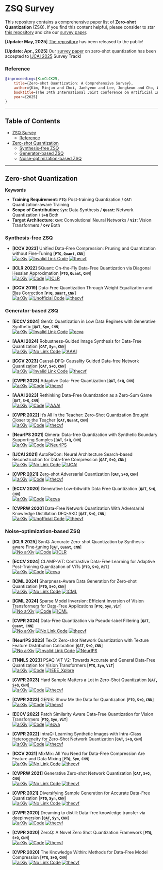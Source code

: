# ZSQ Survey

This repository contains a comprehensive paper list of **Zero-shot Quantization** (ZSQ).
If you find this content helpful, please consider to star [this repository](https://github.com/snudm-starlab/ZSQ-Survey) and cite our [survey paper]().

**[Update: May, 2025]** [The repository](https://github.com/snudm-starlab/ZSQ-Survey) has been released to the public!

**[Update: Apr., 2025]** Our [survey paper]() on zero-shot quantization has been accepted to [IJCAI 2025](https://2025.ijcai.org/) Survey Track!

### Reference
```bibtex
@inproceedings{KimCLCK25,
    title={Zero-shot Quantization: A Comprehensive Survey},
    author={Kim, Minjun and Choi, Jaehyeon and Lee, Jongkeun and Cho, Wonjin and Kang, U},
    booktitle={The 34th International Joint Conference on Artificial Intelligence},
    year={2025}
}
```

---

## Table of Contents

- [ZSQ Survey](#zsq-survey)
  - [Reference](#reference)
- [Zero-shot Quantization](#zero-shot-quantization)
  - [Synthesis-free ZSQ](#synthesis-free-zsq)
  - [Generator-based ZSQ](#generator-based-zsq)
  - [Noise-optimization-based ZSQ](#noise-optimization-based-zsq)

---

## Zero-shot Quantization

**Keywords** 
- **Training Requirement**: **`PTQ`**: Post-training Quantization / **`QAT`**: Quantization-aware Training
- **Scope of Contribution**: **`Syn`**: Data Synthesis / **`Quant`**: Network Quantization / **`S+Q`** Both
- **Target Architecture**: **`CNN`**: Convolutional Neural Networks / **`ViT`**: Vision Transformers / **`C+V`** Both


### Synthesis-free ZSQ
- **[ICCV 2023]** Unified Data-Free Compression: Pruning and Quantization without Fine-Tuning [**`PTQ`, `Quant`, `CNN`**] <br>
    [![arXiv](https://img.shields.io/badge/arXiv-2308.07209-b31b1b.svg)](https://arxiv.org/abs/2308.07209) [![Invalid Link Code](https://img.shields.io/badge/code-invalid-purple.svg)](https://github.com/Dtudy/UDFC) [![thecvf](https://img.shields.io/badge/pdf-thecvf-7395C5.svg)](https://openaccess.thecvf.com/content/ICCV2023/papers/Bai_Unified_Data-Free_Compression_Pruning_and_Quantization_without_Fine-Tuning_ICCV_2023_paper.pdf)
  
- **[ICLR 2022]** SQuant: On-the-Fly Data-Free Quantization via Diagonal Hessian Approximation [**`PTQ`, `Quant`, `CNN`**] <br>
    [![arXiv](https://img.shields.io/badge/arXiv-2202.07471-b31b1b.svg)](https://arxiv.org/abs/2202.07471) [![Code](https://img.shields.io/badge/code-github-A7594E.svg)](https://github.com/clevercool/SQuant) [![ICLR](https://img.shields.io/badge/pdf-iclr-A5D54C.svg)](https://openreview.net/pdf?id=JXhROKNZzOc) 

- **[ICCV 2019]** Data-Free Quantization Through Weight Equalization and Bias Correction [**`PTQ`, `Quant`, `CNN`**] <br>
    [![arXiv](https://img.shields.io/badge/arXiv-1906.04721-b31b1b.svg)](https://arxiv.org/abs/1906.04721) [![Unofficial Code](https://img.shields.io/badge/code-unofficial-FFFF00.svg)](https://github.com/jakc4103/DFQ) [![thecvf](https://img.shields.io/badge/pdf-thecvf-7395C5.svg)](https://openaccess.thecvf.com/content_ICCV_2019/papers/Nagel_Data-Free_Quantization_Through_Weight_Equalization_and_Bias_Correction_ICCV_2019_paper.pdf) 

### Generator-based ZSQ
- **[ECCV 2024]** GenQ: Quantization in Low Data Regimes with Generative Synthetic [**`QAT`, `Syn`, `CNN`**] <br>
    [![arXiv](https://img.shields.io/badge/arXiv-2312.05272-b31b1b.svg)](https://arxiv.org/abs/2312.05272) [![Invalid Link Code](https://img.shields.io/badge/code-invalid-purple.svg)](https://github.com/Intelligent-Computing-Lab-Yale/GenQ) [![ecva](https://img.shields.io/badge/pdf-ecva-7395C5.svg)](https://www.ecva.net/papers/eccv_2024/papers_ECCV/papers/02058.pdf)
  
- **[AAAI 2024]** Robustness-Guided Image Synthesis for Data-Free Quantization [**`QAT`, `Syn`, `CNN`**] <br>
    [![arXiv](https://img.shields.io/badge/arXiv-2310.03661-b31b1b.svg)](https://arxiv.org/abs/2310.03661) [![No Link Code](https://img.shields.io/badge/code-no_link-FF0000.svg)]() [![AAAI](https://img.shields.io/badge/pdf-aaai-003973.svg)](https://ojs.aaai.org/index.php/AAAI/article/view/28972)
  
- **[ICCV 2023]** Causal-DFQ: Causality Guided Data-free Network Quantization [**`QAT`, `S+Q`, `CNN`**] <br>
    [![arXiv](https://img.shields.io/badge/arXiv-2309.13682-b31b1b.svg)](https://arxiv.org/abs/2309.13682) [![Invalid Link Code](https://img.shields.io/badge/code-invalid-purple.svg)](https://github.com/42Shawn/Causal-DFQ?tab=readme-ov-file) [![thecvf](https://img.shields.io/badge/pdf-thecvf-7395C5.svg)](https://openaccess.thecvf.com/content/ICCV2023/papers/Shang_Causal-DFQ_Causality_Guided_Data-Free_Network_Quantization_ICCV_2023_paper.pdf)
  
- **[CVPR 2023]** Adaptive Data-Free Quantization [**`QAT`, `S+Q`, `CNN`**] <br>
    [![arXiv](https://img.shields.io/badge/arXiv-2303.06869-b31b1b.svg)](https://arxiv.org/abs/2303.06869) [![Code](https://img.shields.io/badge/code-github-A7594E.svg)](https://github.com/hfutqian/AdaDFQ) [![thecvf](https://img.shields.io/badge/pdf-thecvf-7395C5.svg)](https://openaccess.thecvf.com/content/CVPR2023/papers/Qian_Adaptive_Data-Free_Quantization_CVPR_2023_paper.pdf)
  
- **[AAAI 2023]** Rethinking Data-Free Quantization as a Zero-Sum Game [**`QAT`, `S+Q`, `CNN`**] <br>
    [![arXiv](https://img.shields.io/badge/arXiv-2302.09572-b31b1b.svg)](https://arxiv.org/abs/2302.09572) [![Code](https://img.shields.io/badge/code-github-A7594E.svg)](https://github.com/hfutqian/AdaSG) [![AAAI](https://img.shields.io/badge/pdf-aaai-003973.svg)](https://ojs.aaai.org/index.php/AAAI/article/view/26136)
  
- **[CVPR 2022]** It’s All In the Teacher: Zero-Shot Quantization Brought Closer to the Teacher [**`QAT`, `Quant`, `CNN`**] <br>
    [![arXiv](https://img.shields.io/badge/arXiv-2203.17008-b31b1b.svg)](https://arxiv.org/abs/2203.17008) [![Code](https://img.shields.io/badge/code-github-A7594E.svg)](https://github.com/iamkanghyunchoi/ait) [![thecvf](https://img.shields.io/badge/pdf-thecvf-7395C5.svg)](https://openaccess.thecvf.com/content/CVPR2022/papers/Choi_Its_All_in_the_Teacher_Zero-Shot_Quantization_Brought_Closer_to_CVPR_2022_paper.pdf)
  
- **[NeurIPS 2021]** Qimera: Data-free Quantization with Synthetic Boundary Supporting Samples [**`QAT`, `S+Q`, `CNN`**] <br>
    [![arXiv](https://img.shields.io/badge/arXiv-2111.02625-b31b1b.svg)](https://arxiv.org/abs/2111.02625) [![Code](https://img.shields.io/badge/code-github-A7594E.svg)](https://github.com/iamkanghyunchoi/qimera) [![NeurIPS](https://img.shields.io/badge/pdf-neurips-8D689F.svg)](https://proceedings.neurips.cc/paper/2021/file/7cc234202e98d2722580858573fd0817-Paper.pdf)

- **[IJCAI 2021]** AutoReCon: Neural Architecture Search-based Reconstruction for Data-free Compression	[**`QAT`, `S+Q`, `CNN`**] <br>
    [![arXiv](https://img.shields.io/badge/arXiv-2105.12151-b31b1b.svg)](https://arxiv.org/abs/2105.12151) [![No Link Code](https://img.shields.io/badge/code-no_link-FF0000.svg)]() [![IJCAI](https://img.shields.io/badge/pdf-ijcai-053AC2.svg)](https://www.ijcai.org/proceedings/2021/0478.pdf)
  
- **[CVPR 2021]** Zero-shot Adversarial Quantization [**`QAT`, `S+Q`, `CNN`**] <br>
    [![arXiv](https://img.shields.io/badge/arXiv-2103.15263-b31b1b.svg)](https://arxiv.org/abs/2103.15263) [![Code](https://img.shields.io/badge/code-github-A7594E.svg)](https://github.com/FLHonker/ZAQ-code) [![thecvf](https://img.shields.io/badge/pdf-thecvf-7395C5.svg)](https://openaccess.thecvf.com/content/CVPR2021/papers/Liu_Zero-Shot_Adversarial_Quantization_CVPR_2021_paper.pdf)
  
- **[ECCV 2020]** Generative Low-bitwidth Data Free Quantization [**`QAT`, `S+Q`, `CNN`**] <br>
    [![arXiv](https://img.shields.io/badge/arXiv-2003.03603-b31b1b.svg)](https://arxiv.org/abs/2003.03603) [![Code](https://img.shields.io/badge/code-github-A7594E.svg)](https://github.com/xushoukai/GDFQ) [![ecva](https://img.shields.io/badge/pdf-ecva-7395C5.svg)](https://www.ecva.net/papers/eccv_2020/papers_ECCV/papers/123570001.pdf)
  
- **[CVPRW 2020]** Data-Free Network Quantization With Adversarial Knowledge Distillation	DFQ-AKD	[**`QAT`, `S+Q`, `CNN`**] <br>
    [![arXiv](https://img.shields.io/badge/arXiv-2005.04136-b31b1b.svg)](https://arxiv.org/abs/2005.04136) [![Unofficial Code](https://img.shields.io/badge/code-unofficial-FFFF00.svg)](https://github.com/da2so/Data-Free_Network_Quantization_With_Adversarial_Knowledge_Distillation) [![thecvf](https://img.shields.io/badge/pdf-thecvf-7395C5.svg)](https://openaccess.thecvf.com/content_CVPRW_2020/papers/w40/Choi_Data-Free_Network_Quantization_With_Adversarial_Knowledge_Distillation_CVPRW_2020_paper.pdf) 


### Noise-optimization-based ZSQ

- **[ICLR 2025]** SynQ: Accurate Zero-shot Quantization by Synthesis-aware Fine-tuning [**`QAT`, `Quant`, `CNN`**] <br>
    [![No arXiv](https://img.shields.io/badge/arXiv-no_link-BBBBBB.svg)]() [![Code](https://img.shields.io/badge/code-github-A7594E.svg)](https://github.com/snudm-starlab/SynQ) [![ICLR](https://img.shields.io/badge/pdf-iclr-A5D54C.svg)](https://openreview.net/pdf?id=2rnOgyFQgb) 

- **[ECCV 2024]** CLAMP-ViT: Contrastive Data-Free Learning for Adaptive Post-Training Quantization of ViTs [**`PTQ`, `S+Q`, `ViT`**] <br>
    [![arXiv](https://img.shields.io/badge/arXiv-2407.05266-b31b1b.svg)](https://arxiv.org/abs/2407.05266) [![Code](https://img.shields.io/badge/code-github-A7594E.svg)](https://github.com/georgia-tech-synergy-lab/CLAMP-ViT) [![ecva](https://img.shields.io/badge/pdf-ecva-7395C5.svg)](https://www.ecva.net/papers/eccv_2024/papers_ECCV/papers/08434.pdf)
  
- **[ICML 2024]** Sharpness-Aware Data Generation for Zero-shot Quantization [**`PTQ`, `S+Q`, `CNN`**] <br>
    [![arXiv](https://img.shields.io/badge/arXiv-2310.13315-b31b1b.svg)](https://arxiv.org/abs/2310.13315) [![No Link Code](https://img.shields.io/badge/code-no_link-FF0000.svg)]() [![ICML](https://img.shields.io/badge/pdf-icml-000000.svg)](https://icml.cc/virtual/2024/poster/34833)
  
- **[ICML 2024]** Sparse Model Inversion: Efficient Inversion of Vision Transformers for Data-Free Applications [**`PTQ`, `Syn`, `ViT`**] <br>
    [![No arXiv](https://img.shields.io/badge/arXiv-no_link-BBBBBB.svg)]() [![Code](https://img.shields.io/badge/code-github-A7594E.svg)](https://github.com/Egg-Hu/SMI) [![ICML](https://img.shields.io/badge/pdf-icml-000000.svg)](https://icml.cc/virtual/2024/poster/33981)
  
- **[CVPR 2024]** Data-Free Quantization via Pseudo-label Filtering [**`QAT`, `Quant`, `CNN`**] <br>
    [![No arXiv](https://img.shields.io/badge/arXiv-no_link-BBBBBB.svg)]() [![No Link Code](https://img.shields.io/badge/code-no_link-FF0000.svg)]() [![thecvf](https://img.shields.io/badge/pdf-thecvf-7395C5.svg)](https://openaccess.thecvf.com/content/CVPR2024/papers/Fan_Data-Free_Quantization_via_Pseudo-label_Filtering_CVPR_2024_paper.pdf)
  
- **[NeurIPS 2023]** TexQ: Zero-shot Network Quantization with Texture Feature Distribution Calibration [**`QAT`, `S+Q`, `CNN`**] <br>
    [![No arXiv](https://img.shields.io/badge/arXiv-no_link-BBBBBB.svg)]() [![Invalid Link Code](https://img.shields.io/badge/code-invalid-purple.svg)](https://github.com/dangsingrue/TexQ) [![NeurIPS](https://img.shields.io/badge/pdf-neurips-8D689F.svg)](https://proceedings.neurips.cc/paper_files/paper/2023/file/0113ef4642264adc2e6924a3cbbdf532-Paper-Conference.pdf)
  
- **[TNNLS 2023]** PSAQ-ViT V2: Towards Accurate and General Data-Free Quantization for Vision Transformers [**`PTQ`, `Syn`, `ViT`**] <br>
    [![arXiv](https://img.shields.io/badge/arXiv-2209.05687-b31b1b.svg)](https://arxiv.org/abs/2209.05687) [![Code](https://img.shields.io/badge/code-github-A7594E.svg)](https://github.com/zkkli/PSAQ-ViT) [![IEEE_Xplore](https://img.shields.io/badge/pdf-ieeexplore-0A70A3.svg)]()
  
- **[CVPR 2023]** Hard Sample Matters a Lot in Zero-Shot Quantization	[**`QAT`, `S+Q`, `CNN`**] <br>
    [![arXiv](https://img.shields.io/badge/arXiv-2303.13826-b31b1b.svg)](https://arxiv.org/abs/2303.13826) [![Code](https://img.shields.io/badge/code-github-A7594E.svg)](https://github.com/lihuantong/HAST) [![thecvf](https://img.shields.io/badge/pdf-thecvf-7395C5.svg)](https://openaccess.thecvf.com/content/CVPR2023/papers/Li_Hard_Sample_Matters_a_Lot_in_Zero-Shot_Quantization_CVPR_2023_paper.pdf)
  
- **[CVPR 2023]** GENIE: Show Me the Data for Quantization [**`PTQ`, `S+Q`, `CNN`**] <br>
    [![arXiv](https://img.shields.io/badge/arXiv-2212.04780-b31b1b.svg)](https://arxiv.org/abs/2212.04780) [![Code](https://img.shields.io/badge/code-github-A7594E.svg)](https://github.com/SamsungLabs/Genie) [![thecvf](https://img.shields.io/badge/pdf-thecvf-7395C5.svg)](https://openaccess.thecvf.com/content/CVPR2023/papers/Jeon_Genie_Show_Me_the_Data_for_Quantization_CVPR_2023_paper.pdf)
  
- **[ECCV 2022]** Patch Similarity Aware Data-Free Quantization for Vision Transformers [**`PTQ`, `Syn`, `ViT`**] <br>
    [![arXiv](https://img.shields.io/badge/arXiv-2203.02250-b31b1b.svg)](https://arxiv.org/abs/2203.02250) [![Code](https://img.shields.io/badge/code-github-A7594E.svg)](https://github.com/zkkli/PSAQ-ViT) [![ecva](https://img.shields.io/badge/pdf-ecva-7395C5.svg)](https://www.ecva.net/papers/eccv_2022/papers_ECCV/papers/136710154.pdf)
  
- **[CVPR 2022]** IntraQ: Learning Synthetic Images with Intra-Class Heterogeneity for Zero-Shot Network Quantization [**`QAT`, `S+Q`, `CNN`**] <br>
    [![arXiv](https://img.shields.io/badge/arXiv-2111.09136-b31b1b.svg)](https://arxiv.org/abs/2111.09136) [![Code](https://img.shields.io/badge/code-github-A7594E.svg)](https://github.com/zysxmu/IntraQ) [![thecvf](https://img.shields.io/badge/pdf-thecvf-7395C5.svg)](https://openaccess.thecvf.com/content/CVPR2022/papers/Zhong_IntraQ_Learning_Synthetic_Images_With_Intra-Class_Heterogeneity_for_Zero-Shot_Network_CVPR_2022_paper.pdf)
  
- **[ICCV 2021]** MixMix: All You Need for Data-Free Compression Are Feature and Data Mixing [**`PTQ`, `Syn`, `CNN`**] <br>
    [![arXiv](https://img.shields.io/badge/arXiv-2011.09899-b31b1b.svg)](https://arxiv.org/abs/2011.09899) [![No Link Code](https://img.shields.io/badge/code-no_link-FF0000.svg)]() [![thecvf](https://img.shields.io/badge/pdf-thecvf-7395C5.svg)](https://openaccess.thecvf.com/content/ICCV2021/papers/Li_MixMix_All_You_Need_for_Data-Free_Compression_Are_Feature_and_ICCV_2021_paper.pdf)
  
- **[CVPRW 2021]** Generative Zero-shot Network Quantization [**`QAT`, `S+Q`, `CNN`**] <br>
    [![arXiv](https://img.shields.io/badge/arXiv-2101.08430-b31b1b.svg)](https://arxiv.org/abs/2101.08430) [![No Link Code](https://img.shields.io/badge/code-no_link-FF0000.svg)]() [![thecvf](https://img.shields.io/badge/pdf-thecvf-7395C5.svg)](https://openaccess.thecvf.com/content/CVPR2021W/ECV/papers/He_Generative_Zero-Shot_Network_Quantization_CVPRW_2021_paper.pdf)
  
- **[CVPR 2021]** Diversifying Sample Generation for Accurate Data-Free Quantization [**`PTQ`, `Syn`, `CNN`**] <br>
    [![arXiv](https://img.shields.io/badge/arXiv-2103.01049-b31b1b.svg)](https://arxiv.org/abs/2103.01049) [![No Link Code](https://img.shields.io/badge/code-no_link-FF0000.svg)]() [![thecvf](https://img.shields.io/badge/pdf-thecvf-7395C5.svg)](https://openaccess.thecvf.com/content/CVPR2021/papers/Zhang_Diversifying_Sample_Generation_for_Accurate_Data-Free_Quantization_CVPR_2021_paper.pdf)
  
- **[CVPR 2020]** Dreaming to distill: Data-free knowledge transfer via deepinversion [**`QAT`, `Syn`, `CNN`**] <br>
    [![arXiv](https://img.shields.io/badge/arXiv-1912.08795-b31b1b.svg)](https://arxiv.org/abs/1912.08795) [![Code](https://img.shields.io/badge/code-github-A7594E.svg)](https://github.com/NVlabs/DeepInversion) [![thecvf](https://img.shields.io/badge/pdf-thecvf-7395C5.svg)](https://openaccess.thecvf.com/content_CVPR_2020/papers/Yin_Dreaming_to_Distill_Data-Free_Knowledge_Transfer_via_DeepInversion_CVPR_2020_paper.pdf)
  
- **[CVPR 2020]** ZeroQ: A Novel Zero Shot Quantization Framework [**`PTQ`, `S+Q`, `CNN`**] <br>
    [![arXiv](https://img.shields.io/badge/arXiv-2001.00281-b31b1b.svg)](https://arxiv.org/abs/2001.00281) [![Code](https://img.shields.io/badge/code-github-A7594E.svg)](https://github.com/amirgholami/ZeroQ) [![thecvf](https://img.shields.io/badge/pdf-thecvf-7395C5.svg)](https://openaccess.thecvf.com/content_CVPR_2020/papers/Cai_ZeroQ_A_Novel_Zero_Shot_Quantization_Framework_CVPR_2020_paper.pdf)
  
- **[CVPR 2020]** The Knowledge Within: Methods for Data-Free Model Compression [**`PTQ`, `S+Q`, `CNN`**] <br>
    [![arXiv](https://img.shields.io/badge/arXiv-1912.01274-b31b1b.svg)](https://arxiv.org/abs/1912.01274) [![No Link Code](https://img.shields.io/badge/code-no_link-FF0000.svg)]() [![thecvf](https://img.shields.io/badge/pdf-thecvf-7395C5.svg)](https://openaccess.thecvf.com/content_CVPR_2020/papers/Haroush_The_Knowledge_Within_Methods_for_Data-Free_Model_Compression_CVPR_2020_paper.pdf)
